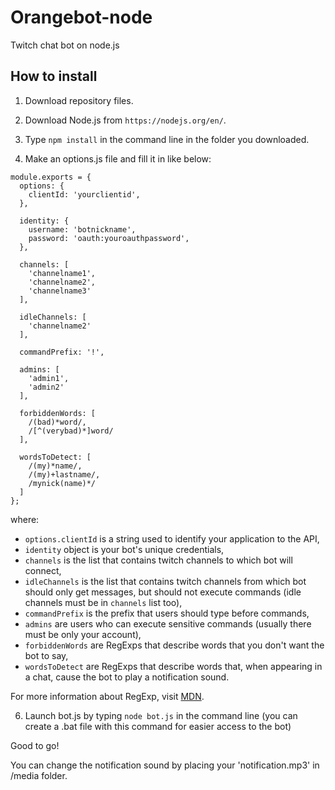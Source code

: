 # Orangebot-node

Twitch chat bot on node.js

## How to install

1. Download repository files.

2. Download Node.js from `https://nodejs.org/en/`.

3. Type `npm install` in the command line in the folder you downloaded.

4. Make an options.js file and fill it in like below:

```
module.exports = {
  options: {
    clientId: 'yourclientid',
  },

  identity: {
    username: 'botnickname',
    password: 'oauth:youroauthpassword',
  },

  channels: [
    'channelname1',
    'channelname2',
    'channelname3'
  ],

  idleChannels: [
    'channelname2'
  ],

  commandPrefix: '!',

  admins: [
    'admin1',
    'admin2'
  ],

  forbiddenWords: [
    /(bad)*word/,
    /[^(verybad)*]word/
  ],

  wordsToDetect: [
    /(my)*name/,
    /(my)+lastname/,
    /mynick(name)*/
  ]
};
```

where:

- `options.clientId` is a string used to identify your application to the API,
- `identity` object is your bot's unique credentials,
- `channels` is the list that contains twitch channels to which bot will connect,
- `idleChannels` is the list that contains twitch channels from which bot should only get messages, but should not execute commands (idle channels must be in `channels` list too),
- `commandPrefix` is the prefix that users should type before commands,
- `admins` are users who can execute sensitive commands (usually there must be only your account),
- `forbiddenWords` are RegExps that describe words that you don't want the bot to say,
- `wordsToDetect` are RegExps that describe words that, when appearing in a chat, cause the bot to play a notification sound.

For more information about RegExp, visit [MDN](https://developer.mozilla.org/en-US/docs/Web/JavaScript/Guide/Regular_Expressions).

6. Launch bot.js by typing `node bot.js` in the command line (you can create a .bat file with this command for easier access to the bot)

Good to go!

You can change the notification sound by placing your 'notification.mp3' in /media folder.
